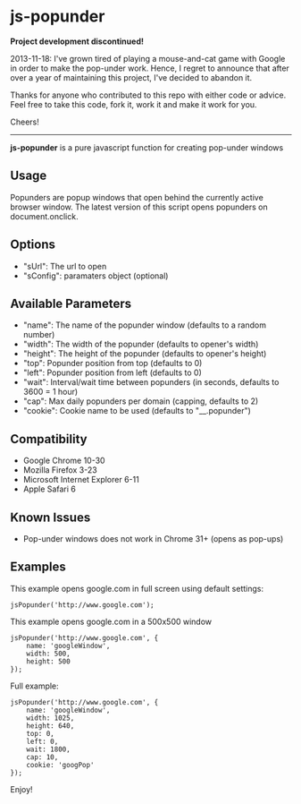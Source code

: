 # js-popunder

**Project development discontinued!**

2013-11-18: I've grown tired of playing a mouse-and-cat game with Google in order to make the pop-under work. Hence, I regret to announce that after over a year of maintaining this project, I've decided to abandon it.

Thanks for anyone who contributed to this repo with either code or advice. Feel free to take this code, fork it, work it and make it work for you.

Cheers!

-----

**js-popunder** is a pure javascript function for creating pop-under windows

Usage
-----
Popunders are popup windows that open behind the currently active browser window.
The latest version of this script opens popunders on document.onclick.

Options
-------
- "sUrl": The url to open
- "sConfig": paramaters object (optional)

Available Parameters
-------
- "name": The name of the popunder window (defaults to a random number)
- "width": The width of the popunder (defaults to opener's width)
- "height": The height of the popunder (defaults to opener's height)
- "top": Popunder position from top (defaults to 0)
- "left": Popunder position from left (defaults to 0)
- "wait": Interval/wait time between popunders (in seconds, defaults to 3600 = 1 hour)
- "cap": Max daily popunders per domain (capping, defaults to 2)
- "cookie": Cookie name to be used (defaults to "__.popunder")

Compatibility
-------
- Google Chrome 10-30
- Mozilla Firefox 3-23
- Microsoft Internet Explorer 6-11
- Apple Safari 6

Known Issues
-------
- Pop-under windows does not work in Chrome 31+ (opens as pop-ups)

Examples
-------
This example opens google.com in full screen using default settings:

	jsPopunder('http://www.google.com');


This example opens google.com in a 500x500 window

	jsPopunder('http://www.google.com', {
		name: 'googleWindow', 
		width: 500, 
		height: 500
	});

Full example:

	jsPopunder('http://www.google.com', {
		name: 'googleWindow', 
		width: 1025, 
		height: 640, 
		top: 0, 
		left: 0, 
		wait: 1800, 
		cap: 10, 
		cookie: 'googPop'
	});

Enjoy!